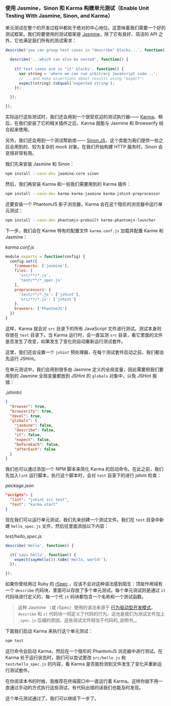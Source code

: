 ### 使用 Jasmine，Sinon 和 Karma 构建单元测试（Enable Unit Testing With Jasmine, Sinon, and Karma）

单元测试在整个的开发过程中都处于绝对的中心地位。这意味着我们需要一个好的测试框架。我们将要使用的测试框架是 [Jasmine](https://jasmine.github.io/2.3/introduction.html)，除了它有良好、简洁的 API 之外，它也满足我们所有的测试需求：

```js
describe('you can group test cases in "describe" blocks...', function() {

  describe('...which can also be nested', function() {
  
    it('test cases are in "it" blocks', function() {
      var string = 'where we can run arbitrary JavaScript code...';
      // ...and make assertions about results using "expect":
      expect(string).toEqual('expected string');
    });

  });

});
```

实际运行这些测试时，我们还会用到一个很受欢迎的测试执行器—— [Karma](http://karma-runner.github.io/)。稍后，在我们安装了它的相关插件之后，Karma 就能与 Jasmine 和 Browserify 结合起来使用。

另外，我们还会用到一个测试帮助库—— [Sinon.JS](https://sinonjs.org/)，这个库能为我们提供一些之后会用到的、较为复杂的 mock 对象。在我们开始构建 HTTP 服务时，Sinon 会变得非常有用。

我们先来安装 Jasmine 和 Sinon：

```bash
npm install --save-dev jasmine-core sinon
```

然后，我们再安装 Karma 和一些我们需要用到的 Karma 插件：

```bash
npm install --save-dev karma karma-jasmine karma-jshint-preprocessor
```

还要安装一个 PhantomJS 影子浏览器，Karma 会在这个隐形的浏览器中运行单元测试：

```bash
npm install --save-dev phantomjs-prebuilt karma-phantomjs-launcher
```

下一步，我们会在 Karme 特有的配置文件 `karma.conf.js` 加载并配置 Karme 和 Jasmine：

_karma.conf.js_

```js
module.exports = function(config) {
  config.set({
    frameworks: ['jasmine'],
    files: [
      'src/**/*.js',
      'test/**/*_spec.js'
    ],
    preprocessors: {
      'test/**/*.js': ['jshint'],
      'src/**/*.js': ['jshint']
    },
    browsers: ['PhantomJS']
  })
}
```

这样，Karma 就会对 `src` 目录下的所有 JavaScript 文件进行测试。测试本身则存放在 `test` 目录下。当 Karma 运行时，会一直监测 `src` 目录，看它里面的文件是否发生了改变，如果发生了变化则自动重新运行测试套件。

这里，我们还会设置一个 `jshint` 预处理器，在每个测试套件启动之前，我们都会先运行 JSHint。

在单元测试中，我们会用到很多由 Jasmine 定义的全局变量，因此需要把我们要用到的 Jasmine 全局变量都放到 JSHint 的 `globals` 对象中，以免 JSHint 报错：

_.jshintrc_

```json
{
  "browser": true,
  "browserify": true,
  "devel": true,
  "globals": {
    "jasmine": false,
    "describe": false,
    "it": false,
    "expect": false,
    "beforeEach": false,
    "afterEach": false
  }
}
```

我们也可以通过添加一个 NPM 脚本来简化 Karma 的启动命令。在此之前，我们先加入`lint` 运行脚本，执行这个脚本时，会对 `test` 目录下的进行 jshint 检查：

_package.json_

```json
"scripts": {
  "lint": "jshint src test",
  "test": "karma start"
}
```

现在我们可以运行单元测试，我们先来创建一个测试文件。我们在 `test` 目录中新建 `hello_spec.js` 文件，然后往里面添加以下内容：

_test/hello_spec.js_

```js
describe('Hello', function() {

  it('says hello', function() {
    expect(sayHello()).toBe('Hello, world!');
  });

});
```

如果你曾经用过 Ruby 的 [rSpec](http://rspec.info/) ，应该不会对这种语法感到陌生：顶层作用域有一个 `describe` 代码块，里面可以存放了多个单元测试。每个单元测试则是通过 `it` 代码块进行定义的，每一个代 `it` 码块都包含一个名称和一个测试函数。

> 这种 Jasmine （或 rSpec）使用的语法来源于 [行为驱动型开发模式](http://en.wikipedia.org/wiki/Behavior-driven_development)。`describe` 和 `it` 代码块一同定义了代码的行为。这也是我们为测试文件加上 `_spec.js` 后缀的原因，这些测试文件相当于代码的_说明书_。

下面我们启动 Karma 来执行这个单元测试：

```bash
npm test
```

这行命令会启动 Karma，然后在一个隐形的 PhantomJS 浏览器中进行测试。在 Karma 处于运行状态时，我们可以尝试更改 `src/hello.js` 和 `test/hello_spec.js` 的内容，看 Karma 是否能检测到文件发生了变化并重新运行测试套件。

在你阅读本书的时候，我推荐在终端窗口中一直运行着 Karma。这样你就不用一直通过手动的方式执行这些测试，有代码出错的话我们也能及时发现。

这个单元测试通过了，我们可以继续下一步了。